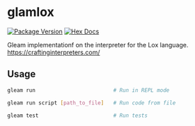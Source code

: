 # glamlox

[![Package Version](https://img.shields.io/hexpm/v/glamlox)](https://hex.pm/packages/glamlox)
[![Hex Docs](https://img.shields.io/badge/hex-docs-ffaff3)](https://hexdocs.pm/glamlox/)

Gleam implementationf on the interpreter for the Lox language.
https://craftinginterpreters.com/


## Usage
```sh
gleam run                         # Run in REPL mode

gleam run script [path_to_file]   # Run code from file

gleam test                        # Run tests
```